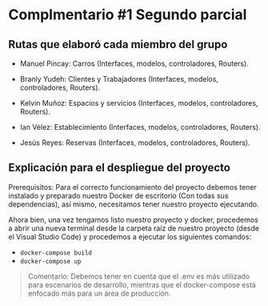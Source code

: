 # Complmentario #1 Segundo parcial
## Rutas que elaboró cada miembro del grupo
- Manuel Pincay:
Carros (Interfaces, modelos, controladores, Routers).

- Branly Yudeh:
Clientes y Trabajadores (Interfaces, modelos, controladores, Routers).

- Kelvin Muñoz:
Espacios y servicios (Interfaces, modelos, controladores, Routers).

- Ian Vélez: 
Establecimiento (Interfaces, modelos, controladores, Routers).

- Jesús Reyes:
Reservas (Interfaces, modelos, controladores, Routers).

## Explicación para el despliegue del proyecto
Prerequisitos: Para el correcto funcionamiento del proyecto debemos tener instalado y preparado nuestro Docker de escritorio (Con todas sus dependencias), así mismo, necesitamos tener nuestro proyecto ejecutando.

Ahora bien, una vez tengamos listo nuestro proyecto y docker, procedemos a abrir una nueva terminal desde la carpeta raíz de nuestro proyecto (desde el Visual Studio Code) y procedemos a ejecutar los siguientes comandos:

- ```docker-compose build```
- ```docker-compose up```

>Comentario: Debemos tener en cuenta que el .env es más utilizado para escenarios de desarrollo, mientras que el docker-compose está enfocado más para un área de producción.
